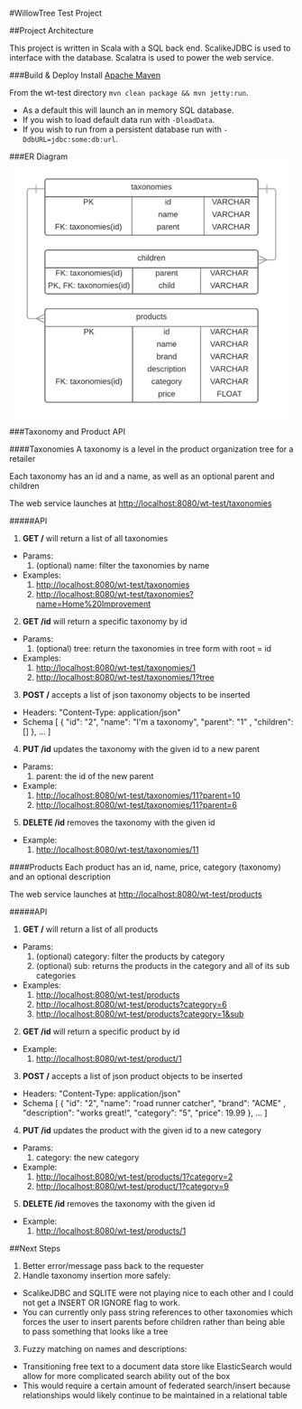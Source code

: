 #WillowTree Test Project

##Project Architecture

This project is written in Scala with a SQL back end.  ScalikeJDBC is used to interface with the database. Scalatra is used to power the web service.

###Build & Deploy
Install [Apache Maven](https://maven.apache.org/)

From the wt-test directory `mvn clean package && mvn jetty:run`. 
* As a default this will launch an in memory SQL database. 
* If you wish to load default data run with `-DloadData`. 
* If you wish to run from a persistent database run with `-DdbURL=jdbc:some:db:url`.


###ER Diagram
![ER diagram](https://github.com/shooit/wt-test/blob/master/wt-test-er-diagram.png)

###Taxonomy and Product API

####Taxonomies
A taxonomy is a level in the product organization tree for a retailer

Each taxonomy has an id and a name, as well as an optional parent and children

The web service launches at <http://localhost:8080/wt-test/taxonomies>

#####API

1. **GET /** will return a list of all taxonomies
  * Params: 
    1. (optional) name: filter the taxonomies by name
  * Examples: 
    1. <http://localhost:8080/wt-test/taxonomies>
    2. <http://localhost:8080/wt-test/taxonomies?name=Home%20Improvement>
    
        
2. **GET /id** will return a specific taxonomy by id
  * Params:
    1. (optional) tree: return the taxonomies in tree form with root = id
  * Examples:
    1. <http://localhost:8080/wt-test/taxonomies/1>
    2. <http://localhost:8080/wt-test/taxonomies/1?tree>

3. **POST /** accepts a list of json taxonomy objects to be inserted
  * Headers: "Content-Type: application/json"
  * Schema \[ { "id": "2", "name": "I'm a taxonomy", "parent": "1" , "children": [] }, ... ]

4. **PUT /id** updates the taxonomy with the given id to a new parent
  * Params:
    1. parent: the id of the new parent
  * Example:
    1. <http://localhost:8080/wt-test/taxonomies/11?parent=10>
    2. <http://localhost:8080/wt-test/taxonomies/11?parent=6>
        
5. **DELETE /id** removes the taxonomy with the given id
  * Example:
    1. <http://localhost:8080/wt-test/taxonomies/11>
        
####Products
Each product has an id, name, price, category (taxonomy) and an optional description

The web service launches at <http://localhost:8080/wt-test/products>

#####API
1. **GET /** will return a list of all products
  * Params: 
    1. (optional) category: filter the products by category
    2. (optional) sub: returns the products in the category and all of its sub categories
  * Examples: 
    1. <http://localhost:8080/wt-test/products>
    2. <http://localhost:8080/wt-test/products?category=6>
    3. <http://localhost:8080/wt-test/products?category=1&sub>
   
2. **GET /id** will return a specific product by id
  * Example:
    1. <http://localhost:8080/wt-test/product/1>

3. **POST /** accepts a list of json product objects to be inserted
  * Headers: "Content-Type: application/json"
  * Schema \[ { "id": "2", "name": "road runner catcher", "brand": "ACME" , "description": "works great!", "category": "5", "price": 19.99 }, ... ]

4. **PUT /id** updates the product with the given id to a new category
  * Params:
    1. category: the new category
  * Example:
    1. <http://localhost:8080/wt-test/products/1?category=2>
    2. <http://localhost:8080/wt-test/product/1?category=9>
        
5. **DELETE /id** removes the taxonomy with the given id
  * Example:
    1. <http://localhost:8080/wt-test/products/1>
        
##Next Steps
1. Better error/message pass back to the requester
2. Handle taxonomy insertion more safely:
  * ScalikeJDBC and SQLITE were not playing nice to each other and I could not get a INSERT OR IGNORE flag to work. 
  * You can currently only pass string references to other taxonomies which forces the user to insert parents before children rather than being able to pass something that looks like a tree
3. Fuzzy matching on names and descriptions: 
  * Transitioning free text to a document data store like ElasticSearch would allow for more complicated search ability out of the box
  * This would require a certain amount of federated search/insert because relationships would likely continue to be maintained in a relational table
        
